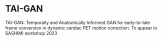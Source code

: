 # TAI-GAN
TAI-GAN: Temporally and Anatomically Informed GAN for early-to-late frame conversion in dynamic cardiac PET motion correction. To appear in SASHIMI workshop 2023
